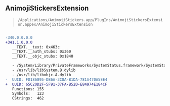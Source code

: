 ## AnimojiStickersExtension

> `/Applications/AnimojiStickers.app/PlugIns/AnimojiStickersExtension.appex/AnimojiStickersExtension`

```diff

-340.0.0.0.0
+341.1.0.0.0
   __TEXT.__text: 0x463c
   __TEXT.__auth_stubs: 0x360
   __TEXT.__objc_stubs: 0x1840

   - /System/Library/PrivateFrameworks/SystemStatus.framework/SystemStatus
   - /usr/lib/libSystem.B.dylib
   - /usr/lib/libobjc.A.dylib
-  UUID: FD186895-DB6A-3C8A-B1DA-781A470A5EE4
+  UUID: 65C20D2F-5F91-37FA-B52D-E84974E184CF
   Functions: 155
   Symbols:   123
   CStrings:  462

```
